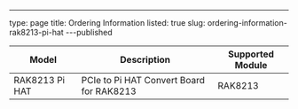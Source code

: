 ---
type: page
title: Ordering Information
listed: true
slug: ordering-information-rak8213-pi-hat
---published

| **Model** | **Description** | **Supported Module** | 
| ---- | ---- | ---- | 
| RAK8213 Pi HAT | PCIe to Pi HAT Convert Board for RAK8213 | RAK8213 | 


